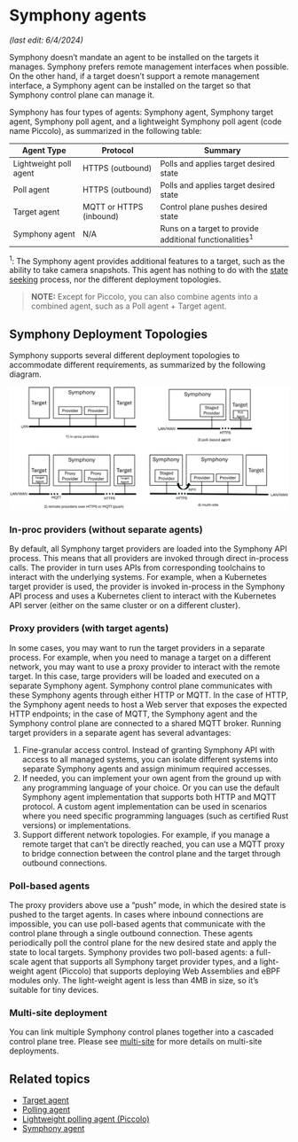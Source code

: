 # Symphony agents

_(last edit: 6/4/2024)_

Symphony doesn’t mandate an agent to be installed on the targets it manages. Symphony prefers remote management interfaces when possible. On the other hand, if a target doesn’t support a remote management interface, a Symphony agent can be installed on the target so that Symphony control plane can manage it.

Symphony has four types of agents: Symphony agent, Symphony target agent, Symphony poll agent, and a lightweight Symphony poll agent (code name Piccolo), as summarized in the following table:

| Agent Type | Protocol | Summary |
|--------|--------|--------|
| Lightweight poll agent | HTTPS (outbound) | Polls and applies target desired state |
| Poll agent | HTTPS (outbound) | Polls and applies target desired state |
| Target agent | MQTT or HTTPS (inbound) | Control plane pushes desired state |
| Symphony agent | N/A | Runs on a target to provide additional functionalities<sup>1</sup> |

<sup>1</sup>: The Symphony agent provides additional features to a target, such as the ability to take camera snapshots. This agent has nothing to do with the [state seeking](../concepts/state_seeking.md) process, nor the different deployment topologies.

> **NOTE:** Except for Piccolo, you can also combine agents into a combined agent, such as a Poll agent + Target agent.

## Symphony Deployment Topologies

Symphony supports several different deployment topologies to accommodate different requirements, as summarized by the following diagram.

![deployment-topologies](../images/deployment-topologies.png)

### In-proc providers (without separate agents)
By default, all Symphony target providers are loaded into the Symphony API process. This means that all providers are invoked through direct in-process calls. The provider in turn uses APIs from corresponding toolchains to interact with the underlying systems. For example, when a Kubernetes target provider is used, the provider is invoked in-process in the Symphony API process and uses a Kubernetes client to interact with the Kubernetes API server (either on the same cluster or on a different cluster). 
### Proxy providers (with target agents)
In some cases, you may want to run the target providers in a separate process. For example, when you need to manage a target on a different network, you may want to use a proxy provider to interact with the remote target. In this case, targe providers will be loaded and executed on a separate Symphony agent. 
Symphony control plane communicates with these Symphony agents through either HTTP or MQTT. In the case of HTTP, the Symphony agent needs to host a Web server that exposes the expected HTTP endpoints; in the case of MQTT, the Symphony agent and the Symphony control plane are connected to a shared MQTT broker.
Running target providers in a separate agent has several advantages:
1.  Fine-granular access control. Instead of granting Symphony API with access to all managed systems, you can isolate different systems into separate Symphony agents and assign minimum required accesses. 
2.  If needed, you can implement your own agent from the ground up with any programming language of your choice. Or you can use the default Symphony agent implementation that supports both HTTP and MQTT protocol. A custom agent implementation can be used in scenarios where you need specific programming languages (such as certified Rust versions) or implementations.
3.  Support different network topologies. For example, if you manage a remote target that can’t be directly reached, you can use a MQTT proxy to bridge connection between the control plane and the target through outbound connections. 
 ### Poll-based agents
The proxy providers above use a “push” mode, in which the desired state is pushed to the target agents. In cases where inbound connections are impossible, you can use poll-based agents that communicate with the control plane through a single outbound connection. These agents periodically poll the control plane for the new desired state and apply the state to local targets. 
Symphony provides two poll-based agents: a full-scale agent that supports all Symphony target provider types, and a light-weight agent (Piccolo) that supports deploying Web Assemblies and eBPF modules only.  The light-weight agent is less than 4MB in size, so it’s suitable for tiny devices.
### Multi-site deployment
You can link multiple Symphony control planes together into a cascaded control plane tree. Please see [multi-site](../multi-site/_overview.md) for more details on multi-site deployments.

## Related topics

* [Target agent](./target-agent.md)
* [Polling agent](./polling-agent.md)
* [Lightweight polling agent (Piccolo)](./piccolo-agent.md)
* [Symphony agent](./symphony-agent.md)